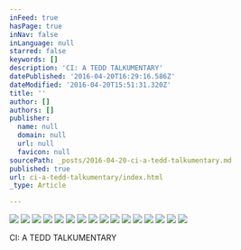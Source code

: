 ```yaml
---
inFeed: true
hasPage: true
inNav: false
inLanguage: null
starred: false
keywords: []
description: 'CI: A TEDD TALKUMENTARY'
datePublished: '2016-04-20T16:29:16.586Z'
dateModified: '2016-04-20T15:51:31.320Z'
title: ''
author: []
authors: []
publisher:
  name: null
  domain: null
  url: null
  favicon: null
sourcePath: _posts/2016-04-20-ci-a-tedd-talkumentary.md
published: true
url: ci-a-tedd-talkumentary/index.html
_type: Article

---
```

![](https://the-grid-user-content.s3-us-west-2.amazonaws.com/ccab8008-94a0-44f5-89bc-857d5bb1ab8d.png)
![](https://the-grid-user-content.s3-us-west-2.amazonaws.com/7b21a205-ec51-4b17-9ad8-0b72215b1da6.png)
![](https://the-grid-user-content.s3-us-west-2.amazonaws.com/593794da-be00-40ae-ae3c-806e77d2d1d4.png)
![](https://the-grid-user-content.s3-us-west-2.amazonaws.com/d206df7c-7729-461d-867d-7c4c0abd52b3.png)
![](https://the-grid-user-content.s3-us-west-2.amazonaws.com/549886dd-11ea-47ae-bad7-e2889a046cb7.png)
![](https://the-grid-user-content.s3-us-west-2.amazonaws.com/68160f5e-8b8e-4859-95d2-fa9fe42ef245.png)
![](https://the-grid-user-content.s3-us-west-2.amazonaws.com/8e0c11dc-c7cd-4dfa-9767-10738634d6f5.jpg)
![](https://the-grid-user-content.s3-us-west-2.amazonaws.com/0117089f-b959-4532-998b-d811fb279f6a.jpg)
![](https://the-grid-user-content.s3-us-west-2.amazonaws.com/b4b9ea25-5933-422f-8f11-2df5edf0b78e.jpg)
![](https://the-grid-user-content.s3-us-west-2.amazonaws.com/b6a06664-c151-4fc9-8ee5-309f200fd92a.jpg)
![](https://the-grid-user-content.s3-us-west-2.amazonaws.com/7df435c1-5d81-477a-83bf-d7df5a5b77d3.jpg)
![](https://the-grid-user-content.s3-us-west-2.amazonaws.com/e5e15d3d-a8b8-4dd1-a475-80b214292df2.jpg)
![](https://the-grid-user-content.s3-us-west-2.amazonaws.com/b42d1312-6cd9-4164-80f9-70b36c3604b1.jpg)
![](https://the-grid-user-content.s3-us-west-2.amazonaws.com/b07f1002-e8c3-4491-a208-53f07a7f918e.jpg)
![](https://the-grid-user-content.s3-us-west-2.amazonaws.com/fdf0bc25-8626-4c6b-88dc-c620767c11bc.jpg)
![](https://the-grid-user-content.s3-us-west-2.amazonaws.com/fb4bea52-42a8-406b-91ae-9635c7c941ce.jpg)

CI: A TEDD TALKUMENTARY
